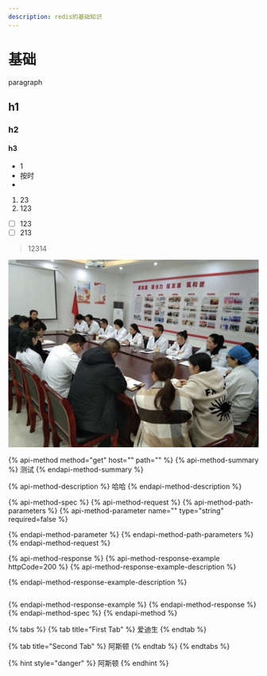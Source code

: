 ```yaml
---
description: redis的基础知识
---
```


# 基础

paragraph

## h1

### h2

#### h3

* 1
* 按时
* 
1. 23
2. 123

* [ ] 123
* [ ] 213

> 12314

![](../.gitbook/assets/kai-hui-.jpg)

{% api-method method="get" host="" path="" %}
{% api-method-summary %}
 测试
{% endapi-method-summary %}

{% api-method-description %}
 哈哈
{% endapi-method-description %}

{% api-method-spec %}
{% api-method-request %}
{% api-method-path-parameters %}
{% api-method-parameter name="" type="string" required=false %}

{% endapi-method-parameter %}
{% endapi-method-path-parameters %}
{% endapi-method-request %}

{% api-method-response %}
{% api-method-response-example httpCode=200 %}
{% api-method-response-example-description %}

{% endapi-method-response-example-description %}

```

```
{% endapi-method-response-example %}
{% endapi-method-response %}
{% endapi-method-spec %}
{% endapi-method %}

{% tabs %}
{% tab title="First Tab" %}
爱迪生
{% endtab %}

{% tab title="Second Tab" %}
阿斯顿
{% endtab %}
{% endtabs %}

{% hint style="danger" %}
阿斯顿
{% endhint %}

